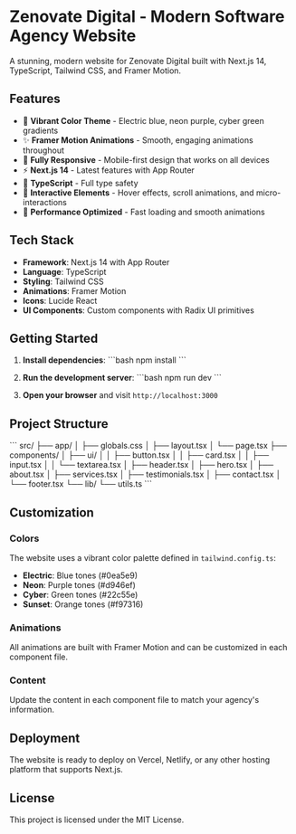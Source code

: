 # Zenovate Digital - Modern Software Agency Website

A stunning, modern website for Zenovate Digital built with Next.js 14, TypeScript, Tailwind CSS, and Framer Motion.

## Features

- 🎨 **Vibrant Color Theme** - Electric blue, neon purple, cyber green gradients
- ✨ **Framer Motion Animations** - Smooth, engaging animations throughout
- 📱 **Fully Responsive** - Mobile-first design that works on all devices
- ⚡ **Next.js 14** - Latest features with App Router
- 🎯 **TypeScript** - Full type safety
- 🎪 **Interactive Elements** - Hover effects, scroll animations, and micro-interactions
- 🚀 **Performance Optimized** - Fast loading and smooth animations

## Tech Stack

- **Framework**: Next.js 14 with App Router
- **Language**: TypeScript
- **Styling**: Tailwind CSS
- **Animations**: Framer Motion
- **Icons**: Lucide React
- **UI Components**: Custom components with Radix UI primitives

## Getting Started

1. **Install dependencies**:
   \`\`\`bash
   npm install
   \`\`\`

2. **Run the development server**:
   \`\`\`bash
   npm run dev
   \`\`\`

3. **Open your browser** and visit `http://localhost:3000`

## Project Structure

\`\`\`
src/
├── app/
│   ├── globals.css
│   ├── layout.tsx
│   └── page.tsx
├── components/
│   ├── ui/
│   │   ├── button.tsx
│   │   ├── card.tsx
│   │   ├── input.tsx
│   │   └── textarea.tsx
│   ├── header.tsx
│   ├── hero.tsx
│   ├── about.tsx
│   ├── services.tsx
│   ├── testimonials.tsx
│   ├── contact.tsx
│   └── footer.tsx
└── lib/
    └── utils.ts
\`\`\`

## Customization

### Colors
The website uses a vibrant color palette defined in `tailwind.config.ts`:
- **Electric**: Blue tones (#0ea5e9)
- **Neon**: Purple tones (#d946ef)
- **Cyber**: Green tones (#22c55e)
- **Sunset**: Orange tones (#f97316)

### Animations
All animations are built with Framer Motion and can be customized in each component file.

### Content
Update the content in each component file to match your agency's information.

## Deployment

The website is ready to deploy on Vercel, Netlify, or any other hosting platform that supports Next.js.

## License

This project is licensed under the MIT License.
